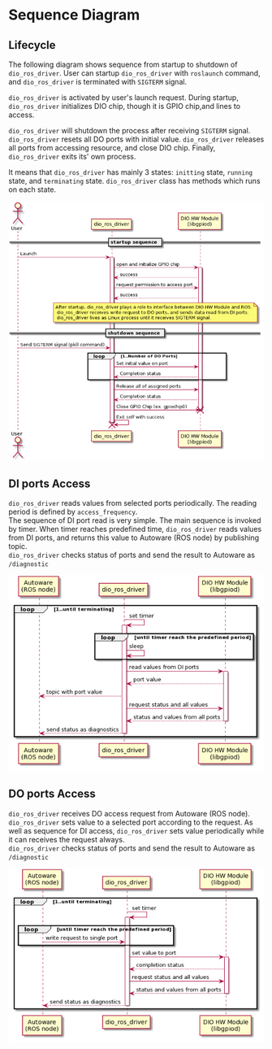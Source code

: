 # Sequence Diagram

## Lifecycle

The following diagram shows sequence from startup to shutdown of `dio_ros_driver`.
User can startup `dio_ros_driver` with `roslaunch` command, and `dio_ros_driver` is terminated with `SIGTERM` signal.  

`dio_ros_driver` is activated by user's launch request.
During startup, `dio_ros_driver` initializes DIO chip, though it is GPIO chip,and lines to access.  

`dio_ros_driver` will shutdown the process after receiving `SIGTERM` signal. `dio_ros_driver` resets all DO ports with initial value. `dio_ros_driver` releases all ports from accessing resource, and close DIO chip. Finally, `dio_ros_driver` exits its' own process.

It means that `dio_ros_driver` has mainly 3 states: `initting` state, `running` state, and `terminating` state. `dio_ros_driver` class has methods which runs on each state.

![lifecycle_sequence](./image/lifecycle_sequence.png "startup to shutdown sequence")

## DI ports Access
`dio_ros_driver` reads values from selected ports periodically. The reading period is defined by `access_frequency`.  
The sequence of DI port read is very simple. The main sequence is invoked by timer. When timer reaches predefined time, `dio_ros_driver` reads values from DI ports, and returns this value to Autoware (ROS node) by publishing topic.  
`dio_ros_driver` checks status of ports and send the result to Autoware as `/diagnostic`

![din_acccess_sequence](./image/din_access_sequence.png "sequence to access DI ports")


## DO ports Access
`dio_ros_driver` receives DO access request from Autoware (ROS node). `dio_ros_driver` sets value to a selected port according to the request. As well as sequence for DI access, `dio_ros_driver` sets value periodically while it can receives the request always.  
`dio_ros_driver` checks status of ports and send the result to Autoware as `/diagnostic`


![dout_acccess_sequence](./image/dout_access_sequence.png "sequence to access DO ports")

